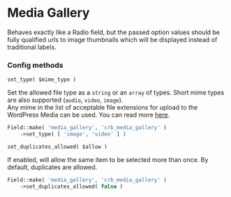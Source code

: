 # Media Gallery

Behaves exactly like a Radio field, but the passed option values should be fully qualified urls to image thumbnails which will be displayed instead of traditional labels.

### Config methods

`set_type( $mime_type )`

Set the allowed file type as a `string` or an `array` of types. Short mime types are also supported (`audio`, `video`, `image`).  
Any mime in the list of acceptable file extensions for upload to the WordPress Media can be used. You can read more [here](https://codex.wordpress.org/Plugin_API/Filter_Reference/upload_mimes).

```php
Field::make( 'media_gallery', 'crb_media_gallery' )
    ->set_type( [ 'image', 'video' ] )
```

`set_duplicates_allowed( $allow )`

If enabled, will allow the same item to be selected more than once. By default, duplicates are allowed.

```php
Field::make( 'media_gallery', 'crb_media_gallery' )
    ->set_duplicates_allowed( false )
```